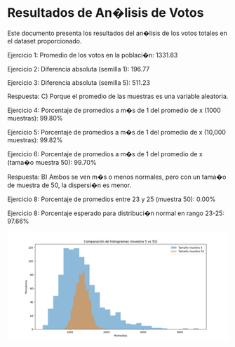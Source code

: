 # Resultados de An�lisis de Votos

Este documento presenta los resultados del an�lisis de los votos totales en el dataset proporcionado.

Ejercicio 1: Promedio de los votos en la poblaci�n: 1331.63

Ejercicio 2: Diferencia absoluta (semilla 1): 196.77

Ejercicio 3: Diferencia absoluta (semilla 5): 511.23

Respuesta: C) Porque el promedio de las muestras es una variable aleatoria.

Ejercicio 4: Porcentaje de promedios a m�s de 1 del promedio de x (1000 muestras): 99.80%

Ejercicio 5: Porcentaje de promedios a m�s de 1 del promedio de x (10,000 muestras): 99.82%

Ejercicio 6: Porcentaje de promedios a m�s de 1 del promedio de x (tama�o muestra 50): 99.70%

Respuesta: B) Ambos se ven m�s o menos normales, pero con un tama�o de muestra de 50, la dispersi�n es menor.

Ejercicio 8: Porcentaje de promedios entre 23 y 25 (muestra 50): 0.00%

Ejercicio 8: Porcentaje esperado para distribuci�n normal en rango 23-25: 97.66%

![Comparaci�n de histogramas](histogramas.png)
